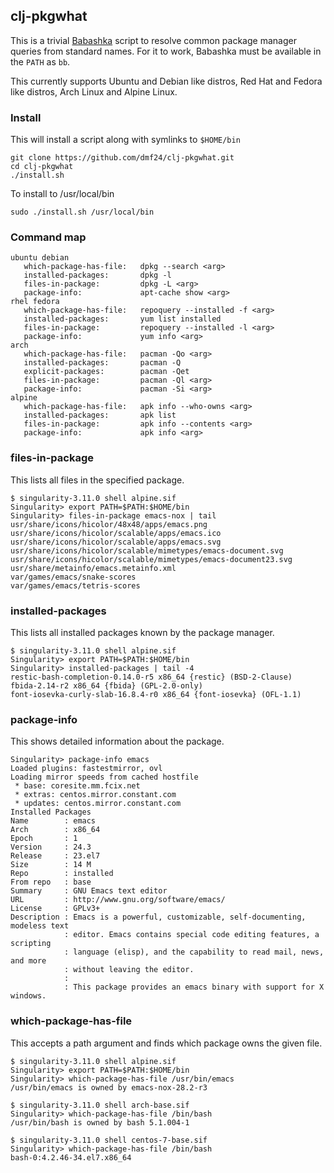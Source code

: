 ## clj-pkgwhat

This is a trivial [Babashka](https://babashka.org) script to resolve common package manager queries from standard names.  For it to work, Babashka must be available in the `PATH` as `bb`.

This currently supports Ubuntu and Debian like distros, Red Hat and Fedora like distros, Arch Linux and Alpine Linux.

### Install

This will install a script along with symlinks to `$HOME/bin`

```
git clone https://github.com/dmf24/clj-pkgwhat.git
cd clj-pkgwhat
./install.sh
```

To install to /usr/local/bin

```
sudo ./install.sh /usr/local/bin
```

### Command map

```
ubuntu debian
   which-package-has-file:   dpkg --search <arg>
   installed-packages:       dpkg -l
   files-in-package:         dpkg -L <arg>
   package-info:             apt-cache show <arg>
rhel fedora
   which-package-has-file:   repoquery --installed -f <arg>
   installed-packages:       yum list installed
   files-in-package:         repoquery --installed -l <arg>
   package-info:             yum info <arg>
arch
   which-package-has-file:   pacman -Qo <arg>
   installed-packages:       pacman -Q
   explicit-packages:        pacman -Qet
   files-in-package:         pacman -Ql <arg>
   package-info:             pacman -Si <arg>
alpine
   which-package-has-file:   apk info --who-owns <arg>
   installed-packages:       apk list
   files-in-package:         apk info --contents <arg>
   package-info:             apk info <arg>
```


### files-in-package

This lists all files in the specified package.

```
$ singularity-3.11.0 shell alpine.sif 
Singularity> export PATH=$PATH:$HOME/bin
Singularity> files-in-package emacs-nox | tail
usr/share/icons/hicolor/48x48/apps/emacs.png
usr/share/icons/hicolor/scalable/apps/emacs.ico
usr/share/icons/hicolor/scalable/apps/emacs.svg
usr/share/icons/hicolor/scalable/mimetypes/emacs-document.svg
usr/share/icons/hicolor/scalable/mimetypes/emacs-document23.svg
usr/share/metainfo/emacs.metainfo.xml
var/games/emacs/snake-scores
var/games/emacs/tetris-scores
```

### installed-packages

This lists all installed packages known by the package manager.

```
$ singularity-3.11.0 shell alpine.sif 
Singularity> export PATH=$PATH:$HOME/bin
Singularity> installed-packages | tail -4
restic-bash-completion-0.14.0-r5 x86_64 {restic} (BSD-2-Clause)
fbida-2.14-r2 x86_64 {fbida} (GPL-2.0-only)
font-iosevka-curly-slab-16.8.4-r0 x86_64 {font-iosevka} (OFL-1.1)
```

### package-info

This shows detailed information about the package.

```
Singularity> package-info emacs
Loaded plugins: fastestmirror, ovl
Loading mirror speeds from cached hostfile
 * base: coresite.mm.fcix.net
 * extras: centos.mirror.constant.com
 * updates: centos.mirror.constant.com
Installed Packages
Name        : emacs
Arch        : x86_64
Epoch       : 1
Version     : 24.3
Release     : 23.el7
Size        : 14 M
Repo        : installed
From repo   : base
Summary     : GNU Emacs text editor
URL         : http://www.gnu.org/software/emacs/
License     : GPLv3+
Description : Emacs is a powerful, customizable, self-documenting, modeless text
            : editor. Emacs contains special code editing features, a scripting
            : language (elisp), and the capability to read mail, news, and more
            : without leaving the editor.
            : 
            : This package provides an emacs binary with support for X windows.
```

### which-package-has-file

This accepts a path argument and finds which package owns the given file.

```
$ singularity-3.11.0 shell alpine.sif 
Singularity> export PATH=$PATH:$HOME/bin
Singularity> which-package-has-file /usr/bin/emacs
/usr/bin/emacs is owned by emacs-nox-28.2-r3
```

```
$ singularity-3.11.0 shell arch-base.sif
Singularity> which-package-has-file /bin/bash
/usr/bin/bash is owned by bash 5.1.004-1
```

```
$ singularity-3.11.0 shell centos-7-base.sif
Singularity> which-package-has-file /bin/bash
bash-0:4.2.46-34.el7.x86_64
```
